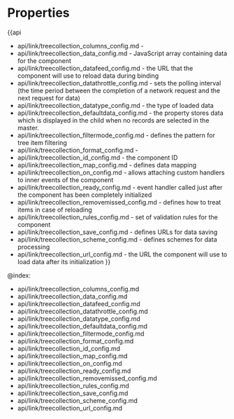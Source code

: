 Properties
==========

{{api
- api/link/treecollection_columns_config.md - 
- api/link/treecollection_data_config.md - JavaScript array containing data for the component
- api/link/treecollection_datafeed_config.md - the URL that the component will use to reload data during binding
- api/link/treecollection_datathrottle_config.md - sets the polling interval (the time period between the completion of a network request and the next request for data)
- api/link/treecollection_datatype_config.md - the type of loaded data
- api/link/treecollection_defaultdata_config.md - the property stores data which is displayed in the child when no records are selected in the  master.
- api/link/treecollection_filtermode_config.md - defines the pattern for tree item filtering
- api/link/treecollection_format_config.md - 
- api/link/treecollection_id_config.md - the component ID
- api/link/treecollection_map_config.md - defines data mapping
- api/link/treecollection_on_config.md - allows attaching custom handlers to inner events of the component
- api/link/treecollection_ready_config.md - event handler called just after the component has been completely initialized
- api/link/treecollection_removemissed_config.md - defines how to treat items in case of reloading
- api/link/treecollection_rules_config.md - set of validation rules for the component
- api/link/treecollection_save_config.md - defines URLs for data saving
- api/link/treecollection_scheme_config.md - defines schemes for data processing
- api/link/treecollection_url_config.md - the URL the component will use to load data after its initialization
}}

@index:
- api/link/treecollection_columns_config.md
- api/link/treecollection_data_config.md
- api/link/treecollection_datafeed_config.md
- api/link/treecollection_datathrottle_config.md
- api/link/treecollection_datatype_config.md
- api/link/treecollection_defaultdata_config.md
- api/link/treecollection_filtermode_config.md
- api/link/treecollection_format_config.md
- api/link/treecollection_id_config.md
- api/link/treecollection_map_config.md
- api/link/treecollection_on_config.md
- api/link/treecollection_ready_config.md
- api/link/treecollection_removemissed_config.md
- api/link/treecollection_rules_config.md
- api/link/treecollection_save_config.md
- api/link/treecollection_scheme_config.md
- api/link/treecollection_url_config.md

